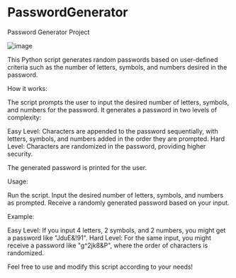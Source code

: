 # PasswordGenerator
Password Generator Project

![image](https://github.com/ayocloudi/PasswordGenerator/assets/126922387/fdb0491f-2b14-4bb5-93f0-1aaaca727346)

This Python script generates random passwords based on user-defined criteria such as the number of letters, symbols, and numbers desired in the password.

How it works:

The script prompts the user to input the desired number of letters, symbols, and numbers for the password.
It generates a password in two levels of complexity:

Easy Level: Characters are appended to the password sequentially, with letters, symbols, and numbers added in the order they are prompted.
Hard Level: Characters are randomized in the password, providing higher security.

The generated password is printed for the user.

Usage:

Run the script.
Input the desired number of letters, symbols, and numbers as prompted.
Receive a randomly generated password based on your input.

Example:

Easy Level: If you input 4 letters, 2 symbols, and 2 numbers, you might get a password like "JduE&!91".
Hard Level: For the same input, you might receive a password like "g^2jk8&P", where the order of characters is randomized.

Feel free to use and modify this script according to your needs!
